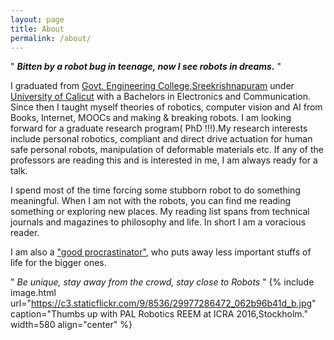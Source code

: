 ```yaml
---
layout: page
title: About
permalink: /about/
---
```




" ***Bitten by a robot bug in teenage, now I see robots in dreams.*** "

I graduated from [Govt. Engineering College,Sreekrishnapuram](http://www.gecskp.ac.in) under [University of Calicut](http://www.universityofcalicut.info/) with a Bachelors in Electronics and Communication. Since then I taught myself theories of robotics, computer vision and AI from  Books, Internet, MOOCs and making & breaking robots. I am looking forward for a graduate research program( PhD !!!).My research interests include personal robotics, compliant and direct drive actuation for human safe personal robots, manipulation of deformable materials etc. If any of the professors are reading this and is interested in me, I am always ready for a talk.

I spend most of the time forcing some stubborn robot to do something meaningful. When I am not with the robots, you can find me reading something or exploring new places.  My reading list spans from technical journals and magazines to philosophy and life. In short I am a voracious reader.

 I am also a  ["good procrastinator"](http://paulgraham.com/procrastination.html), who puts away less important stuffs of life for the bigger ones. 

" *Be unique, stay away from the crowd, stay close to Robots* "
{% include image.html url="https://c3.staticflickr.com/9/8536/29977286472_062b96b41d_b.jpg" caption="Thumbs up with PAL Robotics REEM at ICRA 2016,Stockholm." width=580 align="center" %}
